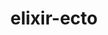 ---
codehost: https://github.com/https://github.com/elixir-ecto
logohandle: elixir-ecto
sort: ecto
title: elixir-ecto
website: https://github.com/elixir-ecto
---